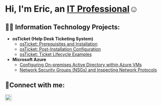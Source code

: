 <h1>Hi, I'm Eric, an <a href="https://linkedin.com/in/eric-cortes-9ab859207">IT Professional</a>☺</h1>

<h2>👨‍💻 Information Technology Projects:</h2>

- <b>osTicket (Help Desk Ticketing System)</b>
  - [osTicket: Prerequisites and Installation](https://github.com/corteseric25/osticket-prereqs)
  - [osTicket: Post-Installation Configuration](https://github.com/corteseric25/post-install-config)
  - [osTicket: Ticket Lifecycle Examples](https://github.com/corteseric25/ticket-lifecycle)
- <b>Microsoft Azure</b>
  - [Configuring On-premises Active Directory within Azure VMs](https://github.com/corteseric25/configure-ad)
  - [Network Security Groups (NSGs) and Inspecting Network Protocols](https://github.com/corteseric25/azure-network-protocols)

<h2>🤳Connect with me:</h2>

[<img align="left" alt="Josh | LinkedIn" width="22px" src="https://cdn.jsdelivr.net/npm/simple-icons@v3/icons/linkedin.svg" />][linkedin]

[linkedin]: https://linkedin.com/in/eric-cortes-9ab859207
